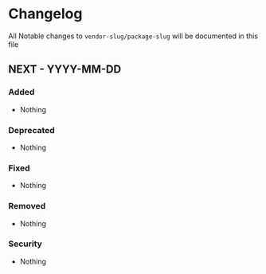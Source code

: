 # Changelog

All Notable changes to `vendor-slug/package-slug`  will be documented in this file


## NEXT - YYYY-MM-DD

### Added
- Nothing

### Deprecated
- Nothing

### Fixed
- Nothing

### Removed
- Nothing

### Security
- Nothing

